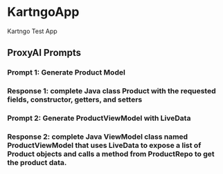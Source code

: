 # KartngoApp
Kartngo Test App
## ProxyAI Prompts 
### Prompt 1: Generate Product Model
### Response 1: complete Java class Product with the requested fields, constructor, getters, and setters

### Prompt 2: Generate ProductViewModel with LiveData
### Response 2: complete Java ViewModel class named ProductViewModel that uses LiveData to expose a list of Product objects and calls a method from ProductRepo to get the product data.
